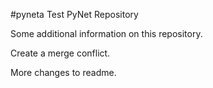 #pyneta
Test PyNet Repository

Some additional information on this repository.

Create a merge conflict.

More changes to readme.                       
